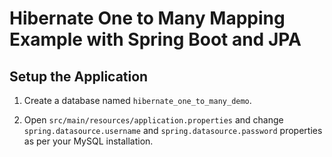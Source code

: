# Hibernate One to Many Mapping Example with Spring Boot and JPA


## Setup the Application

1. Create a database named `hibernate_one_to_many_demo`.

2. Open `src/main/resources/application.properties` and change `spring.datasource.username` and `spring.datasource.password` properties as per your MySQL installation.

